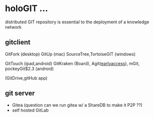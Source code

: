 # holoGIT ...

distributed GIT repository is essential to the deployment of a knowledge network


## gitclient

 GitFork (desktop)
 GitUp (mac)
 SourceTree,TortoiseGIT (windows)
 
 GitTouch (ipad,android)
 GitKraken (Board),
 Agit([earlyaccess][1]), mGit, pockeyGit$2.3  (android)
  
 
 (GitDrive,gitHub app)
 
## git server 

 * Gitea (question can we run gitea w/ a ShareDB to make it P2P ??)
 * self hosted GitLab


[1]: https://github.com/rtyley/agit
